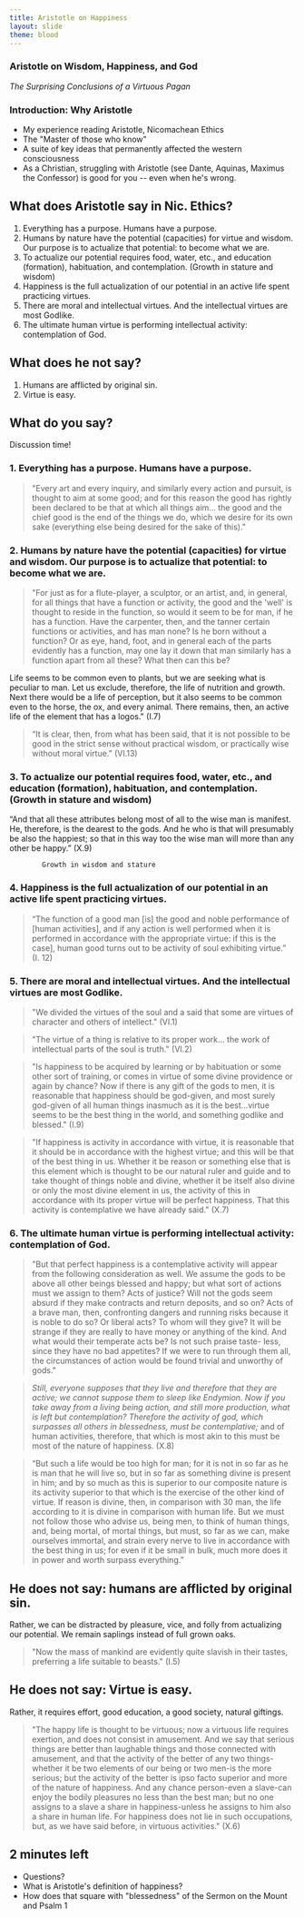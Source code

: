 ```yaml
---
title: Aristotle on Happiness
layout: slide
theme: blood
---
```


<section><!--begin-->
<section data-background="http://behavioralresourcegroup.com/wp-content/uploads/2016/11/SGO-Autonomy-Image.png" data-markdown><!--Intro slide begin-->


# Aristotle on Wisdom, Happiness, and God

*The Surprising Conclusions of a Virtuous Pagan*

</section><section data-markdown> 

# Introduction: Why Aristotle

* My experience reading Aristotle, Nicomachean Ethics
* The "Master of those who know"
* A suite of key ideas that permanently affected the western consciousness
* As a Christian, struggling with Aristotle (see Dante, Aquinas, Maximus the Confessor) is good for you -- even when he's wrong. 


</section><section data-markdown> 


## What does Aristotle say in Nic. Ethics? 

1. Everything has a purpose. Humans have a purpose.
2. Humans by nature have the potential (capacities) for virtue and wisdom. Our purpose is to actualize that potential: to become what we are. 
2. To actualize our potential requires food, water, etc., and education (formation), habituation, and contemplation. (Growth in stature and wisdom)
6. Happiness is the full actualization of our potential in an active life spent practicing virtues. 
3. There are moral and intellectual virtues. And the intellectual virtues are most Godlike.
4. The ultimate human virtue is performing intellectual activity: contemplation of God. 

</section><section data-markdown> 


## What does he not say? 
1. Humans are afflicted by original sin. 
2. Virtue is easy. 


## What do you say? 

Discussion time!

</section><section data-markdown> 


### 1. Everything has a purpose. Humans have a purpose.

>"Every art and every inquiry, and similarly every action and pursuit, is thought to aim at some good; and for this reason the good has rightly been declared to be that at which all things aim... the good and the chief good is the end of the things we do, which we desire for its own sake (everything else being desired for the sake of this)." 


</section><section data-markdown> 

### 2. Humans by nature have the potential (capacities) for virtue and wisdom. Our purpose is to actualize that potential: to become what we are. 

>"For just as for a flute-player, a sculptor, or an artist, and, in general, for all things that have a function or activity, the good and the 'well' is thought to reside in the function, so would it seem to be for man, if he has a function. Have the carpenter, then, and the tanner certain functions or activities, and has man none? Is he born without a function? Or as eye, hand, foot, and in general each of the parts evidently has a function, may one lay it down that man similarly has a function apart from all these? What then can this be? 

</section><section data-markdown> 

Life seems to be common even to plants, but we are seeking what is peculiar to man. Let us exclude, therefore, the life of nutrition and growth. Next there would be a life of perception, but it also seems to be common even to the horse, the ox, and every animal. There remains, then, an active life of the element that has a logos." (I.7)

</section><section data-markdown> 


>“It is clear, then, from what has been said, that it is not possible to be good in the strict sense without practical wisdom, or practically wise without moral virtue.” (VI.13)

</section><section data-markdown> 


### 3. To actualize our potential requires food, water, etc., and education (formation), habituation, and contemplation. (Growth in stature and wisdom)

“And that all these attributes belong most of all to the wise man is manifest. He, therefore, is the dearest to the gods. And he who is that will presumably be also the happiest; so that in this way too the wise man will more than any other be happy.” (X.9)

            Growth in wisdom and stature

</section><section data-markdown> 


### 4. Happiness is the full actualization of our potential in an active life spent practicing virtues. 

>“The function of a good man [is] the good and noble performance of [human activities], and if any action is well performed when it is performed in accordance with the appropriate virtue: if this is the case], human good turns out to be activity of soul exhibiting virtue.” (I. 12) 

</section><section data-markdown> 

### 5. There are moral and intellectual virtues. And the intellectual virtues are most Godlike.

>"We divided the virtues of the soul and a said that some are virtues of character and others of intellect." (VI.1)

>"The virtue of a thing is relative to its proper work... the work of intellectual parts of the soul is truth." (VI.2) 

>"Is happiness to be acquired by learning or by habituation or some other sort of training, or comes in virtue of some divine providence or again by chance? Now if there is any gift of the gods to men, it is reasonable that happiness should be god-given, and most surely god-given of all human things inasmuch as it is the best...virtue seems to be the best thing in the world, and something godlike and blessed." (I.9)

>"If happiness is activity in accordance with virtue, it is reasonable that it should be in accordance with the highest virtue; and this will be that of the best thing in us. Whether it be reason or something else that is this element which is thought to be our natural ruler and guide and to take thought of things noble and divine, whether it be itself also divine or only the most divine element in us, the activity of this in accordance with its proper virtue will be perfect happiness. That this activity is contemplative we have already said." (X.7)

</section><section data-markdown> 


### 6. The ultimate human virtue is performing intellectual activity: contemplation of God.

>"But that perfect happiness is a contemplative activity will appear from the following consideration as well. We assume the gods to be above all other beings blessed and happy; but what sort of actions must we assign to them? Acts of justice? Will not the gods seem absurd if they make contracts and return deposits, and so on? Acts of a brave man, then, confronting dangers and running risks because it is noble to do so? Or liberal acts? To whom will they give? It will be strange if they are really to have money or anything of the kind. And what would their temperate acts be? Is not such praise taste- less, since they have no bad appetites? If we were to run through them all, the circumstances of action would be found trivial and unworthy of gods."

</section><section data-markdown> 


>*Still, everyone supposes that they live and therefore that they are active; we cannot suppose them to sleep like Endymion. Now if you take away from a living being action, and still more production, what is left but contemplation? Therefore the activity of god, which surpasses all others in blessedness, must be contemplative;* and of human activities, therefore, that which is most akin to this must be most of the nature of happiness. (X.8) 


</section><section data-markdown> 

>“But such a life would be too high for man; for it is not in so far as he is man that he will live so, but in so far as something divine is present in him; and by so much as this is superior to our composite nature is its activity superior to that which is the exercise of the other kind of virtue. If reason is divine, then, in comparison with 30 man, the life according to it is divine in comparison with human life. But we must not follow those who advise us, being men, to think of human things, and, being mortal, of mortal things, but must, so far as we can, make ourselves immortal, and strain every nerve to live in accordance with the best thing in us; for even if it be small in bulk, much more does it in power and worth surpass everything.”


</section><section data-markdown> 


## He does not say: humans are afflicted by original sin. 

Rather, we can be distracted by pleasure, vice, and folly from actualizing our potential. We remain saplings instead of full grown oaks. 

>"Now the mass of mankind are evidently quite slavish in their tastes, preferring a life suitable to beasts." (I.5)

</section><section data-markdown> 


## He does not say: Virtue is easy. 

Rather, it requires effort, good education, a good society, natural giftings. 

>"The happy life is thought to be virtuous; now a virtuous life requires exertion, and does not consist in amusement. And we say that serious things are better than laughable things and those connected with amusement, and that the activity of the better of any two things-whether it be two elements of our being or two men-is the more serious; but the activity of the better is ipso facto superior and more of the nature of happiness. And any chance person-even a slave-can enjoy the bodily pleasures no less than the best man; but no one assigns to a slave a share in happiness-unless he assigns to him also a share in human life. For happiness does not lie in such occupations, but, as we have said before, in virtuous activities." (X.6)


</section> <section data-markdown>

## 2 minutes left
* Questions?
* What is Aristotle's definition of happiness? 
* How does that square with "blessedness" of the Sermon on the Mount and Psalm 1

</section>
</section><!--End Day 3, Religion and Reason-->
